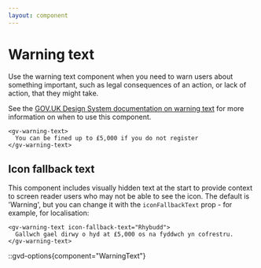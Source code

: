```yaml
---
layout: component
---
```


# Warning text

Use the warning text component when you need to warn users about something important, such as legal consequences of an action, or lack of action, that they might take.

See the [GOV.UK Design System documentation on warning text](https://design-system.service.gov.uk/components/warning-text/) for more information on when to use this component.

```vue-html
<gv-warning-text>
  You can be fined up to £5,000 if you do not register
</gv-warning-text>
```

## Icon fallback text

This component includes visually hidden text at the start to provide context to screen reader users who may not be able to see the icon.
The default is 'Warning', but you can change it with the `iconFallbackText` prop - for example, for localisation:

```vue-html
<gv-warning-text icon-fallback-text="Rhybudd">
  Gallwch gael dirwy o hyd at £5,000 os na fyddwch yn cofrestru.
</gv-warning-text>
```

::gvd-options{component="WarningText"}